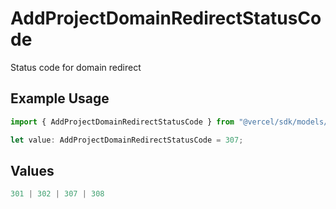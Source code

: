 # AddProjectDomainRedirectStatusCode

Status code for domain redirect

## Example Usage

```typescript
import { AddProjectDomainRedirectStatusCode } from "@vercel/sdk/models/operations";

let value: AddProjectDomainRedirectStatusCode = 307;
```

## Values

```typescript
301 | 302 | 307 | 308
```